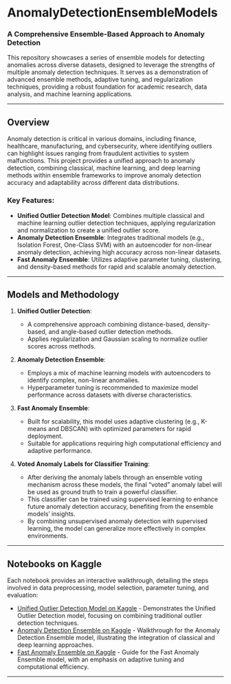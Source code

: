# AnomalyDetectionEnsembleModels

### A Comprehensive Ensemble-Based Approach to Anomaly Detection

This repository showcases a series of ensemble models for detecting anomalies across diverse datasets, designed to leverage the strengths of multiple anomaly detection techniques. It serves as a demonstration of advanced ensemble methods, adaptive tuning, and regularization techniques, providing a robust foundation for academic research, data analysis, and machine learning applications.

---

## Overview

Anomaly detection is critical in various domains, including finance, healthcare, manufacturing, and cybersecurity, where identifying outliers can highlight issues ranging from fraudulent activities to system malfunctions. This project provides a unified approach to anomaly detection, combining classical, machine learning, and deep learning methods within ensemble frameworks to improve anomaly detection accuracy and adaptability across different data distributions.

### Key Features:
- **Unified Outlier Detection Model**: Combines multiple classical and machine learning outlier detection techniques, applying regularization and normalization to create a unified outlier score.
- **Anomaly Detection Ensemble**: Integrates traditional models (e.g., Isolation Forest, One-Class SVM) with an autoencoder for non-linear anomaly detection, achieving high accuracy across non-linear datasets.
- **Fast Anomaly Ensemble**: Utilizes adaptive parameter tuning, clustering, and density-based methods for rapid and scalable anomaly detection.

---
## Models and Methodology

1. **Unified Outlier Detection**: 
   - A comprehensive approach combining distance-based, density-based, and angle-based outlier detection methods.
   - Applies regularization and Gaussian scaling to normalize outlier scores across methods.

2. **Anomaly Detection Ensemble**: 
   - Employs a mix of machine learning models with autoencoders to identify complex, non-linear anomalies.
   - Hyperparameter tuning is recommended to maximize model performance across datasets with diverse characteristics.

3. **Fast Anomaly Ensemble**:
   - Built for scalability, this model uses adaptive clustering (e.g., K-means and DBSCAN) with optimized parameters for rapid deployment.
   - Suitable for applications requiring high computational efficiency and adaptive performance.

4. **Voted Anomaly Labels for Classifier Training**:
   - After deriving the anomaly labels through an ensemble voting mechanism across these models, the final “voted” anomaly label will be used as ground truth to train a powerful classifier.
   - This classifier can be trained using supervised learning to enhance future anomaly detection accuracy, benefiting from the ensemble models’ insights.
   - By combining unsupervised anomaly detection with supervised learning, the model can generalize more effectively in complex environments.

---

## Notebooks on Kaggle

Each notebook provides an interactive walkthrough, detailing the steps involved in data preprocessing, model selection, parameter tuning, and evaluation:

- [Unified Outlier Detection Model on Kaggle](https://www.kaggle.com/code/javierbarrnun/unifyingoutlierscores) - Demonstrates the Unified Outlier Detection model, focusing on combining traditional outlier detection techniques.
- [Anomaly Detection Ensemble on Kaggle](https://www.kaggle.com/code/javierbarrnun/anomalydetectionensemblesystem) - Walkthrough for the Anomaly Detection Ensemble model, illustrating the integration of classical and deep learning approaches.
- [Fast Anomaly Ensemble on Kaggle](https://www.kaggle.com/code/javierbarrnun/fastirvisual) - Guide for the Fast Anomaly Ensemble model, with an emphasis on adaptive tuning and computational efficiency.

---
